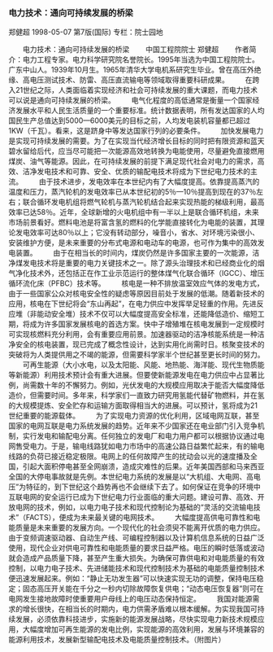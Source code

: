 ### 电力技术：通向可持续发展的桥梁
郑健超
1998-05-07
第7版(国际)
专栏：院士园地

　　电力技术：通向可持续发展的桥梁
　　中国工程院院士  郑健超
　　作者简介：电力工程专家。电力科学研究院名誉院长。1995年当选为中国工程院院士。广东中山人。1939年10月生。1965年清华大学电机系研究生毕业。曾在高压外绝缘、高电压测试技术、防雷、高压直流输电等领域取得重要科研成果。
　　在跨入21世纪之际，人类面临着实现经济和社会可持续发展的重大课题，而电力技术可以说是通向可持续发展的桥梁。
　　电气化程度的高低通常是衡量一个国家经济发展水平和人民生活质量的一个重要标准。统计数据表明，所有发达国家的人均国民生产总值达到5000—6000美元的目标之前，人均发电装机容量都已超过1KW（千瓦）。看来，这是跻身中等发达国家行列的必要条件。
　　加快发展电力是实现可持续发展的需要。为了在实现当代经济增长目标的同时把有限资源和蓝天碧水留给后代，应当尽可能把一次能源高效地转换为电能使用，尽量避免直接燃用煤炭、油气等能源。因此，在可持续发展的前提下满足现代社会对电力的需求，高效、洁净发电技术和可靠、安全、优质的输配电技术将成为下世纪电力技术的主流。
　　由于技术进步，发电效率在本世纪内有了大幅度提高。依靠提高蒸汽的温度和压力，蒸汽轮机的发电效率已从本世纪初的5％—10％提高到现在的37％左右；联合循环发电机组将燃气轮机与蒸汽轮机结合起来实现热能的梯级利用，最高效率已达58％。近年，全球新增的火电机组中有一半以上是联合循环机组，未来市场前景看好。燃料电池是将富含氢的燃料的化学能直接转化为电能的装置，其理论发电效率可达80％以上；它没有转动部分，噪音小，省水、对环境污染很小、安装维护方便，是未来重要的分布式电源和电动车的电源，也可作为集中的高效发电装置。
　　由于在相当长的时间内，煤炭仍然是许多国家主要的一次能源，洁净煤发电技术将是重要的电力关键技术之一。除了源头治理技术和已经商业化的烟气净化技术外，还包括正在作工业示范运行的整体煤气化联合循环（IGCC）、增压循环流化床（PFBC）技术等。
　　核电是一种不排放温室效应气体的发电方式，由于一些国家公众对核电安全性的疑虑等原因目前处于发展的低潮。随着新技术的应用，核电在下世纪将会“东山再起”，在电力供应中发挥举足轻重的作用。先进反应堆（非能动安全堆）技术不仅可以大幅度提高安全标准，还能降低造价、缩短工期，将成为许多国家发展核电的首选方案。快中子增殖堆在核电发展到一定规模时可实现核燃料充分利用，会有重要应用前景。加速器驱动的洁净核能系统是一种洁净安全的核电装置，现已完成了概念性设计，达到实用化尚需时日。核聚变技术的突破将为人类提供用之不竭的能源，但需要科学家半个世纪甚至更长时间的努力。
　　可再生能源（大小水电，以及太阳能、风能、地热能、海洋能、现代生物质能等新能源）利用技术预计会有重大进展。但要使新能源发电在电力供应中占显著比例，尚需数十年的不懈努力。例如，光伏发电的大规模应用取决于能否大幅度降低造价，但需要时间。多年来，科学家们一直致力研究用氢能代替矿物燃料，并在氢的大规模提炼、安全贮存和运输方面取得相当大的进展。可以预计，氢将成为21世纪重要的能源载体。
　　为了实现电力资源的优化利用，区域电网互联，甚至国家的电网互联是电力系统发展的趋势。近年来不少国家还在电业部门引入竞争机制，实行发电和输配电分离。任何独立的发电厂和电力用户都可以根据协议通过电网售受电力。于是，输电线路犹如电力市场中的高速公路日益繁忙起来，有的输电线路的负荷已接近稳定极限。电网上的任何故障产生的扰动会以光的速度播及全国，引起大面积停电甚至全网崩溃，造成灾难性的后果。近年美国西部和马来西亚全国的大停电事故就是先例。本世纪电力系统的发展是以“大机组、大电网、高电压”为特征的，到下世纪这个趋势再也不会继续下去了。如何保证在竞争的环境中互联电网的安全运行已成为下世纪电力行业面临的重大问题。建设可靠、高效、开放电网的技术，例如，以电力电子技术和现代控制论为基础的“灵活的交流输电技术”（FACTS），便成为未来最关键的电网技术。
　　大幅度提高供电可靠性和电能质量是未来重要的发展方向。一个现代化的社会须臾不能离开优质的电力供应。由于变频调速驱动器、自动生产线、可编程控制器以及计算机信息系统的日益广泛使用，现代企业对供电可靠性和电能质量的要求日益严格。电压的瞬时低落或波动就会造成产品质量下降，甚至产生重大损失。为确保可靠供电和对电能质量的有效控制，以电力电子技术、先进储能技术和现代控制技术为基础的电能质量控制技术便迅速发展起来。例如：“静止无功发生器”可以快速实现无功的调整，保持电压稳定；固态高压开关能在千分之一秒内切除故障恢复供电；“动态电压恢复器”则可在电网发生接地故障时使重要用户母线上的电压动态保持恒定。
　　我国对能源需求的增长很快，在相当长的时期内，电力供需矛盾难以根本缓解。为实现我国可持续发展，必须依靠科技进步，实施新的能源发展战略，尽快实现电力新技术规模应用，大幅度增加可再生能源的发电比例，实现能源的高效利用，发展与环境兼容的能源利用技术，发展新型输配电技术及电能质量控制技术。（附图片）

